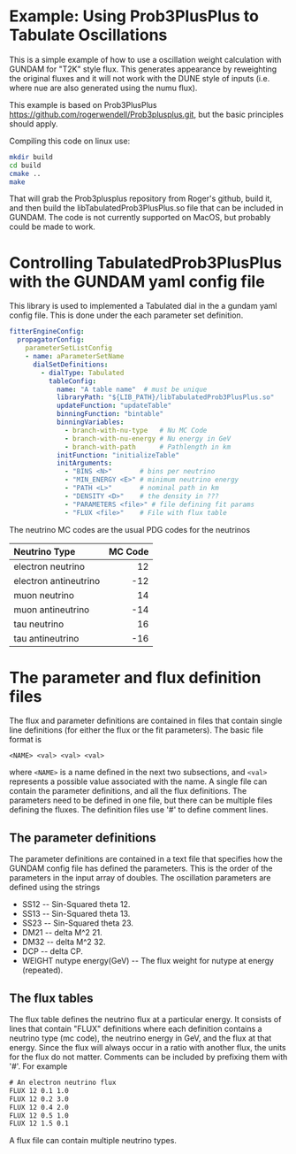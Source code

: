 # Example: Using Prob3PlusPlus to Tabulate Oscillations

This is a simple example of how to use a oscillation weight calculation
with GUNDAM for "T2K" style flux.  This generates appearance by
reweighting the original fluxes and it will not work with the DUNE style of
inputs (i.e. where nue are also generated using the numu flux).

This example is based on Prob3PlusPlus
https://github.com/rogerwendell/Prob3plusplus.git, but the basic principles
should apply.

Compiling this code on linux use:

```bash
mkdir build
cd build
cmake ..
make
```

That will grab the Prob3plusplus repository from Roger's github, build it, and then build the libTabulatedProb3PlusPlus.so file that can be included in GUNDAM.  The code is not currently supported on MacOS, but probably could be made to work.

# Controlling TabulatedProb3PlusPlus with the GUNDAM yaml config file

This library is used to implemented a Tabulated dial in the a gundam yaml config file.  This is done under the each parameter set definition.

```yaml
fitterEngineConfig:
  propagatorConfig:
    parameterSetListConfig
    - name: aParameterSetName
      dialSetDefinitions:
        - dialType: Tabulated
          tableConfig:
            name: "A table name"  # must be unique
            libraryPath: "${LIB_PATH}/libTabulatedProb3PlusPlus.so"
            updateFunction: "updateTable"
            binningFunction: "bintable"
            binningVariables:
              - branch-with-nu-type   # Nu MC Code
              - branch-with-nu-energy # Nu energy in GeV
              - branch-with-path      # Pathlength in km
            initFunction: "initializeTable"
            initArguments:
              - "BINS <N>"       # bins per neutrino
              - "MIN_ENERGY <E>" # minimum neutrino energy
              - "PATH <L>"       # nominal path in km
              - "DENSITY <D>"    # the density in ???
              - "PARAMETERS <file>" # file defining fit params
              - "FLUX <file>"    # File with flux table
```

The neutrino MC codes are the usual PDG codes for the neutrinos


| Neutrino Type         | MC Code |
|:----------------------|--------:|
| electron neutrino     |      12 |
| electron antineutrino |     -12 |
| muon neutrino         |      14 |
| muon antineutrino     |     -14 |
| tau neutrino          |      16 |
| tau antineutrino      |     -16 |

# The parameter and flux definition files

The flux and parameter definitions are contained in files that contain single line definitions (for either the flux or the fit parameters).  The basic file format is

```
<NAME> <val> <val> <val>
```

where `<NAME>` is a name defined in the next two subsections, and `<val>`
represents a possible value associated with the name.  A single file can
contain the parameter definitions, and all the flux definitions.  The
parameters need to be defined in one file, but there can be multiple files
defining the fluxes. The definition files use '#' to define comment lines.

## The parameter definitions

The parameter definitions are contained in a text file that specifies how the GUNDAM config file has defined the parameters.  This is the order of the parameters in the input array of doubles.  The oscillation parameters are defined using the strings

* SS12    -- Sin-Squared theta 12.
* SS13    -- Sin-Squared theta 13.
* SS23    -- Sin-Squared theta 23.
* DM21    -- delta M^2 21.
* DM32    -- delta M^2 32.
* DCP     -- delta CP.
* WEIGHT nutype energy(GeV)  -- The flux weight for nutype at energy (repeated).

## The flux tables

The flux table defines the neutrino flux at a particular energy.  It
consists of lines that contain "FLUX" definitions where each definition
contains a neutrino type (mc code), the neutrino energy in GeV, and the
flux at that energy.  Since the flux will always occur in a ratio with
another flux, the units for the flux do not matter.  Comments can be
included by prefixing them with '#'.  For example

```txt
# An electron neutrino flux
FLUX 12 0.1 1.0
FLUX 12 0.2 3.0
FLUX 12 0.4 2.0
FLUX 12 0.5 1.0
FLUX 12 1.5 0.1
```

A flux file can contain multiple neutrino types.
